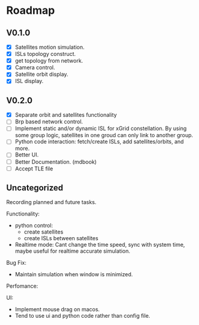 # Roadmap

## V0.1.0
- [x] Satellites motion simulation.
- [x] ISLs topology construct.
- [x] get topology from network.
- [x] Camera control.
- [x] Satellite orbit display.
- [x] ISL display.

## V0.2.0
- [x] Separate orbit and satellites functionality
- [ ] Brp based network control.
- [ ] Implement static and/or dynamic ISL for xGrid constellation. 
    By using some group logic, satellites in one groud can only link to another group.
- [ ] Python code interaction: fetch/create ISLs, add satellites/orbits, and more.
- [ ] Better UI.
- [ ] Better Documentation. (mdbook)
- [ ] Accept TLE file

## Uncategorized

Recording planned and future tasks.

Functionality:
- python control:
    - create satellites
    - create ISLs between satellites
- Realtime mode: Cant change the time speed, sync with system time, maybe useful for realtime accurate simulation.

Bug Fix:
- Maintain simulation when window is minimized.

Perfomance:

UI:
- Implement mouse drag on macos.
- Tend to use ui and python code rather than config file.
